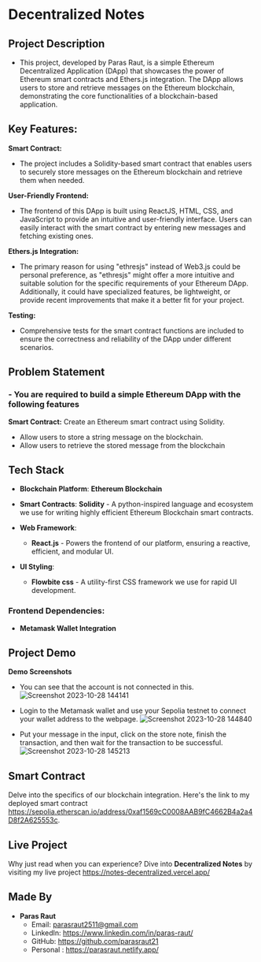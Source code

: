 # Decentralized Notes

## Project Description

- This project, developed by Paras Raut, is a simple Ethereum Decentralized Application (DApp) that showcases the power of Ethereum smart contracts and Ethers.js integration. The DApp allows users to store and retrieve messages on the Ethereum blockchain, demonstrating the core functionalities of a blockchain-based application.

## **Key Features:**

**Smart Contract:** 
- The project includes a Solidity-based smart contract that enables users to securely store messages on the Ethereum blockchain and retrieve them when needed.

**User-Friendly Frontend:** 
- The frontend of this DApp is built using ReactJS, HTML, CSS, and JavaScript to provide an intuitive and user-friendly interface. Users can easily interact with the smart contract by entering new messages and fetching existing ones.

**Ethers.js Integration:** 
- The primary reason for using "ethresjs" instead of Web3.js could be personal preference, as "ethresjs" might offer a more intuitive and suitable solution for the specific requirements of your Ethereum DApp. Additionally, it could have specialized features, be lightweight, or provide recent improvements that make it a better fit for your project.

**Testing:** 
- Comprehensive tests for the smart contract functions are included to ensure the correctness and reliability of the DApp under different scenarios.

## Problem Statement
### - **You are required to build a simple Ethereum DApp with the following features**
**Smart Contract:** Create an Ethereum smart contract using Solidity.
- Allow users to store a string message on the blockchain.
- Allow users to retrieve the stored message from the blockchain


## Tech Stack

- **Blockchain Platform**: **Ethereum Blockchain** 
  
- **Smart Contracts**: **Solidity** - A python-inspired language and ecosystem we use for writing highly efficient Ethereum Blockchain smart contracts.
  
- **Web Framework**: 
    - **React.js** - Powers the frontend of our platform, ensuring a reactive, efficient, and modular UI.

- **UI Styling**: 
    - **Flowbite css** - A utility-first CSS framework we use for rapid UI development.

### Frontend Dependencies:

- **Metamask Wallet Integration**

## Project Demo

**Demo Screenshots**
- You can see that the account is not connected in this. 
  ![Screenshot 2023-10-28 144141](https://github.com/parasraut21/Videochat/assets/111653346/93bee9d9-dd39-47fc-be0a-f9a0fc0d17b7)

- Login to the Metamask wallet and use your Sepolia testnet to connect your wallet address to the webpage. 
  ![Screenshot 2023-10-28 144840](https://github.com/parasraut21/Videochat/assets/111653346/08db4f0a-6f44-401e-8eda-0cd08cf5d417)

- Put your message in the input, click on the store note, finish the transaction, and then wait for the transaction to be successful.
  ![Screenshot 2023-10-28 145213](https://github.com/parasraut21/Videochat/assets/111653346/fc850c94-8310-4878-89e7-ca394261bb2c)



## Smart Contract

Delve into the specifics of our blockchain integration. Here's the link to my deployed smart contract https://sepolia.etherscan.io/address/0xaf1569cC0008AAB9fC4662B4a2a4D8f2A625553c.

## Live Project

Why just read when you can experience? Dive into **Decentralized Notes** by visiting my live project https://notes-decentralized.vercel.app/ 


## Made By

- **Paras Raut**
  - Email: parasraut2511@gmail.com
  - LinkedIn: https://www.linkedin.com/in/paras-raut/
  - GitHub: https://github.com/parasraut21
  - Personal : https://parasraut.netlify.app/
